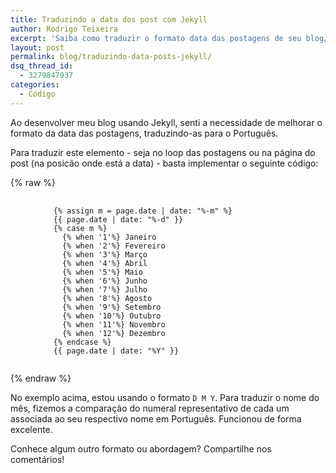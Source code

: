 ```yaml
---
title: Traduzindo a data dos post com Jekyll
author: Rodrigo Teixeira
excerpt: 'Saiba como traduzir o formato data das postagens de seu blog/site usando Jekyll'
layout: post
permalink: blog/traduzindo-data-posts-jekyll/
dsq_thread_id:
  - 3279847937
categories:
  - Código
---
```


Ao desenvolver meu blog usando Jekyll, senti a necessidade de melhorar o formato da data das postagens, traduzindo-as para o Português.

Para traduzir este elemento - seja no loop das postagens ou na página do post (na posicão onde está a data) - basta implementar o seguinte código: 


{% raw %}
<figure class="highlight">
<pre>
  <code class="language-css" style="ruby">
    {% assign m = page.date | date: "%-m" %}
    {{ page.date | date: "%-d" }}
    {% case m %}
      {% when '1'%} Janeiro
      {% when '2'%} Fevereiro
      {% when '3'%} Março
      {% when '4'%} Abril
      {% when '5'%} Maio
      {% when '6'%} Junho
      {% when '7'%} Julho
      {% when '8'%} Agosto
      {% when '9'%} Setembro
      {% when '10'%} Outubro
      {% when '11'%} Novembro
      {% when '12'%} Dezembro
    {% endcase %}
    {{ page.date | date: "%Y" }}
  </code>
</pre>
</figure>
{% endraw %}



No exemplo acima, estou usando o formato `D M Y`. Para traduzir o nome do mês, fizemos a comparação do numeral representativo de cada um associada ao seu respectivo nome em Português. Funcionou de forma excelente. 

Conhece algum outro formato ou abordagem? Compartilhe nos comentários! 

